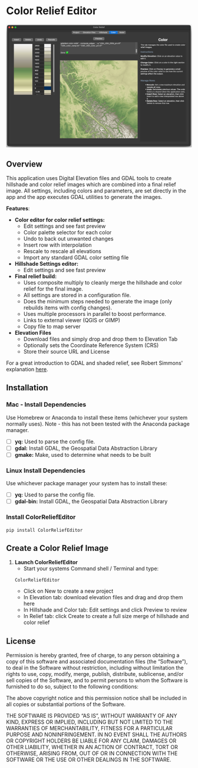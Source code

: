# Color Relief Editor

<img width="622" alt="sample" src="https://github.com/corb555/ColorReliefEditor/blob/main/docs/images/color%20sample.png?raw=true">

## Overview
This application uses Digital Elevation files and GDAL tools to create hillshade and color relief images which 
are combined into a final relief image. All settings, including colors and parameters, are set directly 
in the app and the app executes GDAL utilities to generate the images.  

**Features**:

* **Color editor for color relief settings:**
  * Edit settings and see fast preview 
  * Color palette selector for each color
  * Undo to back out unwanted changes
  * Insert row with interpolation
  * Rescale to rescale all elevations
  * Import any standard GDAL color setting file 
* **Hillshade Settings editor:**
  * Edit settings and see fast preview
* **Final relief build:**
  * Uses composite multiply to cleanly merge the hillshade and color relief for the final image.
  * All settings are stored in a configuration file.
  * Does the minimum steps needed to generate the image (only rebuilds items with config changes).
  * Uses multiple processors in parallel to boost performance.
  * Links to external viewer (QGIS or GIMP)
  * Copy file to map server
* **Elevation Files**
  * Download files and simply drop and drop them to Elevation Tab
  * Optionally sets the Coordinate Reference System (CRS)
  * Store their source URL and License

 For a great introduction to GDAL and shaded relief, see Robert Simmons'
explanation [here](https://medium.com/@robsimmon/a-gentle-introduction-to-gdal-part-5-shaded-relief-ec29601db654).

## Installation

### Mac - Install Dependencies
Use  Homebrew or Anaconda to install these items (whichever your system normally uses).
Note - this has not been tested with the Anaconda package manager.
- [ ] **yq:** Used to parse the config file.
- [ ] **gdal:** Install GDAL, the Geospatial Data Abstraction Library 
- [ ] **gmake:** Make, used to determine what needs to be built

### Linux Install Dependencies
Use whichever package manager your system has to install these:
- [ ] **yq:** Used to parse the config file.
- [ ] **gdal-bin:** Install GDAL, the Geospatial Data Abstraction Library 

### Install ColorReliefEditor
   ```shell
   pip install ColorReliefEditor
   ```

## Create a Color Relief Image

1. **Launch ColorReliefEditor**
   - Start your systems Command shell / Terminal and type:
   ```shell
   ColorReliefEditor
   ```
   - Click on New to create a new project
   - In Elevation tab: download elevation files and drag and drop them here
   - In Hillshade and Color tab: Edit settings and click Preview to review
   - In Relief tab:  click Create to create a full size merge of hillshade and color relief

## License

Permission is hereby granted, free of charge, to any person obtaining a copy of this software and associated
documentation files (the “Software”), to deal in the Software without restriction, including without limitation the
rights to use, copy, modify, merge, publish, distribute, sublicense, and/or sell copies of the Software, and to permit
persons to whom the Software is furnished to do so, subject to the following conditions:

The above copyright notice and this permission notice shall be included in all copies or substantial portions of the
Software.

THE SOFTWARE IS PROVIDED “AS IS”, WITHOUT WARRANTY OF ANY KIND, EXPRESS OR IMPLIED, INCLUDING BUT NOT LIMITED TO THE
WARRANTIES OF MERCHANTABILITY, FITNESS FOR A PARTICULAR PURPOSE AND NONINFRINGEMENT. IN NO EVENT SHALL THE AUTHORS OR
COPYRIGHT HOLDERS BE LIABLE FOR ANY CLAIM, DAMAGES OR OTHER LIABILITY, WHETHER IN AN ACTION OF CONTRACT, TORT OR
OTHERWISE, ARISING FROM, OUT OF OR IN CONNECTION WITH THE SOFTWARE OR THE USE OR OTHER DEALINGS IN THE SOFTWARE.